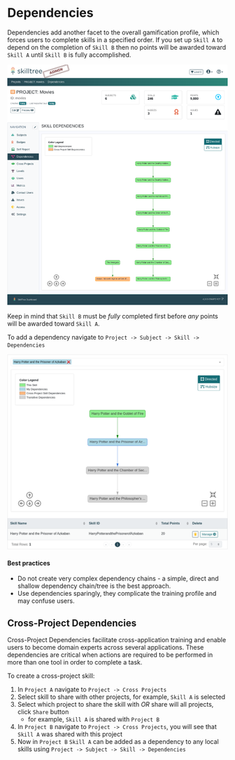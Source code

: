 # Dependencies

Dependencies add another facet to the overall gamification profile, which forces users to complete skills in a specified order.
If you set up ``Skill A`` to depend on the completion of ``Skill B`` then no points will be awarded toward ``Skill A`` until ``Skill B`` is fully accomplished.   

![Project Dependencies](../../screenshots/admin/page-project-deps.png)

Keep in mind that ``Skill B`` must be *fully* completed first before *any* points will be awarded toward ``Skill A``.  

To add a dependency navigate to ``Project -> Subject -> Skill -> Dependencies``

![Add Dependencies](../../screenshots/admin/component-skill-deps.png)

#### Best practices
- Do not create very complex dependency chains - a simple, direct and shallow dependency chain/tree is the best approach.  
- Use dependencies sparingly, they complicate the training profile and may confuse users.


## Cross-Project Dependencies

Cross-Project Dependencies facilitate cross-application training and enable users to become domain experts across several applications. 
These dependencies are critical when actions are required to be performed in more than one tool in order to complete a task.                                        

To create a cross-project skill:
1. In ``Project A`` navigate to ``Project -> Cross Projects``
1. Select skill to share with other projects, for example, ``Skill A`` is selected
1. Select which project to share the skill with *OR* share will all projects, click ``Share`` button
   - for example, ``Skill A`` is shared with ``Project B``
1. In ``Project B`` navigate to ``Project -> Cross Projects``, you will see that ``Skill A`` was shared with this project
1. Now in ``Project B`` ``Skill A`` can be added as a dependency to any local skills using ``Project -> Subject -> Skill -> Dependencies``
   
  


